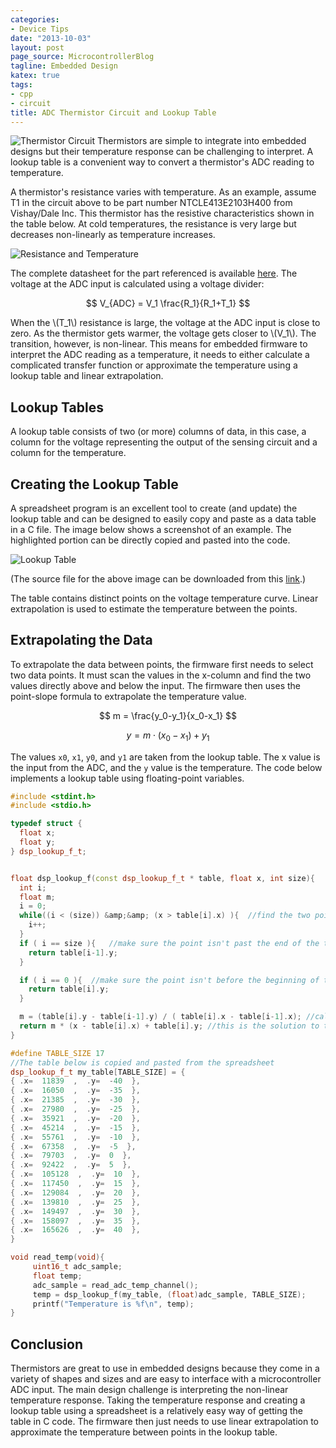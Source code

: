 ```yaml
---
categories:
- Device Tips
date: "2013-10-03"
layout: post
page_source: MicrocontrollerBlog
tagline: Embedded Design
katex: true
tags:
- cpp
- circuit
title: ADC Thermistor Circuit and Lookup Table
---
```


![Thermistor Circuit](/images/thermistor-circuit.svg)
Thermistors are simple to integrate into embedded designs but their temperature response can be challenging to interpret.  A lookup table is a convenient way to convert a thermistor's ADC reading to temperature.

A thermistor's resistance varies with temperature.  As an example, assume T1 in the circuit above to be part number NTCLE413E2103H400 from Vishay/Dale Inc. This thermistor has the resistive characteristics shown in the table below.  At cold temperatures, the resistance is very large but decreases non-linearly as temperature increases.

![Resistance and Temperature](/images/resistance-temperature.svg)

The complete datasheet for the part referenced is available [here](http://www.vishay.com/docs/29078/ntcle413.pdf).  The voltage at the ADC input is calculated using a voltage divider:

$$ V_{ADC} = V_1 \frac{R_1}{R_1+T_1} $$

When the \\(T_1\\) resistance is large, the voltage at the ADC input is close to zero.  As the thermistor gets warmer, the voltage gets closer to \\(V_1\\).  The transition, however, is non-linear.  This means for embedded firmware to interpret the ADC reading as a temperature, it needs to either calculate a complicated transfer function or approximate the temperature using a lookup table and linear extrapolation.

## Lookup Tables

A lookup table consists of two (or more) columns of data, in this case, a column for the voltage representing the output of the sensing circuit and a column for the temperature.

## Creating the Lookup Table

A spreadsheet program is an excellent tool to create (and update) the lookup table and can be designed to easily copy and paste as a data table in a C file.  The image below shows a screenshot of an example.  The highlighted portion can be directly copied and pasted into the code.

![Lookup Table](/images/lookup-table-shot.svg)

(The source file for the above image can be downloaded from
this [link](https://dl.dropbox.com/u/33863234/CoActionOS/lookup-table-sheet.xlsx).)

The table contains distinct points on the voltage temperature curve.  Linear
extrapolation is used to estimate the temperature between the points.

## Extrapolating the Data

To extrapolate the data between points, the firmware first needs to select two data points.  It must scan the values in the x-column and find the two values directly above and below the input.  The firmware then uses the point-slope formula to extrapolate the temperature value.

$$ m = \frac{y_0-y_1}{x_0-x_1} $$

$$ y = m \cdot (x_0 - x_1) + y_1 $$

The values `x0`, `x1`, `y0`, and `y1` are taken from the lookup table.  The x value is the input from the ADC, and the `y` value is the temperature.  The code below implements a lookup table using floating-point variables.

```c++
#include <stdint.h>
#include <stdio.h>

typedef struct {
  float x;
  float y;
} dsp_lookup_f_t;


float dsp_lookup_f(const dsp_lookup_f_t * table, float x, int size){
  int i;
  float m;
  i = 0;
  while((i < (size)) &amp;&amp; (x > table[i].x) ){  //find the two points in the table to use
    i++;
  }
  if ( i == size ){   //make sure the point isn't past the end of the table
    return table[i-1].y;
  }

  if ( i == 0 ){  //make sure the point isn't before the beginning of the table
    return table[i].y;
  }

  m = (table[i].y - table[i-1].y) / ( table[i].x - table[i-1].x); //calculate the slope
  return m * (x - table[i].x) + table[i].y; //this is the solution to the point slope formula
}

#define TABLE_SIZE 17
//The table below is copied and pasted from the spreadsheet
dsp_lookup_f_t my_table[TABLE_SIZE] = {          
{ .x=  11839  ,  .y=  -40  },
{ .x=  16050  ,  .y=  -35  },
{ .x=  21385  ,  .y=  -30  },
{ .x=  27980  ,  .y=  -25  },
{ .x=  35921  ,  .y=  -20  },
{ .x=  45214  ,  .y=  -15  },
{ .x=  55761  ,  .y=  -10  },
{ .x=  67358  ,  .y=  -5  },
{ .x=  79703  ,  .y=  0  },
{ .x=  92422  ,  .y=  5  },
{ .x=  105128  ,  .y=  10  },
{ .x=  117450  ,  .y=  15  },
{ .x=  129084  ,  .y=  20  },
{ .x=  139810  ,  .y=  25  },
{ .x=  149497  ,  .y=  30  },
{ .x=  158097  ,  .y=  35  },
{ .x=  165626  ,  .y=  40  },
}  

void read_temp(void){
     uint16_t adc_sample;
     float temp;
     adc_sample = read_adc_temp_channel();
     temp = dsp_lookup_f(my_table, (float)adc_sample, TABLE_SIZE);
     printf("Temperature is %f\n", temp);
}
``` 

## Conclusion

Thermistors are great to use in embedded designs because they come in a variety of shapes and sizes and are easy to interface with a microcontroller ADC input.  The main design challenge is interpreting the non-linear temperature response.  Taking the temperature response and creating a lookup table using a spreadsheet is a relatively easy way of getting the table in C code.  The firmware then just needs to use linear extrapolation to approximate the temperature between points in the lookup table.
